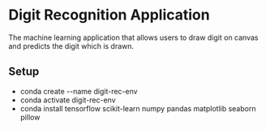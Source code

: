 # Digit Recognition Application
The machine learning application that allows users to draw digit on canvas and predicts 
the digit which is drawn.


## Setup
- conda create --name digit-rec-env
- conda activate digit-rec-env
- conda install tensorflow scikit-learn numpy pandas matplotlib seaborn pillow

